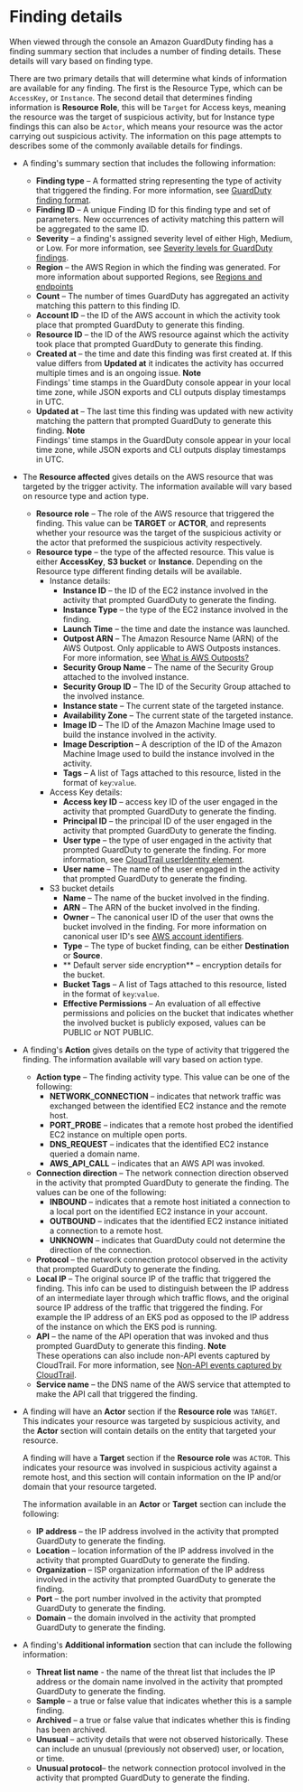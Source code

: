 # Finding details<a name="guardduty_findings-summary"></a>

When viewed through the console an Amazon GuardDuty finding has a finding summary section that includes a number of finding details\. These details will vary based on finding type\.

There are two primary details that will determine what kinds of information are available for any finding\. The first is the Resource Type, which can be `AccessKey`, or `Instance`\. The second detail that determines finding information is **Resource Role**, this will be `Target` for Access keys, meaning the resource was the target of suspicious activity, but for Instance type findings this can also be `Actor`, which means your resource was the actor carrying out suspicious activity\. The information on this page attempts to describes some of the commonly available details for findings\. 
+ A finding's summary section that includes the following information: 
  + **Finding type** – A formatted string representing the type of activity that triggered the finding\. For more information, see [GuardDuty finding format](guardduty_finding-format.md)\.
  + **Finding ID** – A unique Finding ID for this finding type and set of parameters\. New occurrences of activity matching this pattern will be aggregated to the same ID\.
  + **Severity** – a finding's assigned severity level of either High, Medium, or Low\. For more information, see [Severity levels for GuardDuty findings](guardduty_findings.md#guardduty_findings-severity)\.
  + **Region** – the AWS Region in which the finding was generated\. For more information about supported Regions, see [Regions and endpoints](guardduty_regions.md)
  + **Count** – The number of times GuardDuty has aggregated an activity matching this pattern to this finding ID\.
  + **Account ID** – the ID of the AWS account in which the activity took place that prompted GuardDuty to generate this finding\.
  + **Resource ID** – the ID of the AWS resource against which the activity took place that prompted GuardDuty to generate this finding\.
  + **Created at** – the time and date this finding was first created at\. If this value differs from **Updated at** it indicates the activity has occurred multiple times and is an ongoing issue\.
**Note**  
Findings' time stamps in the GuardDuty console appear in your local time zone, while JSON exports and CLI outputs display timestamps in UTC\.
  + **Updated at** – The last time this finding was updated with new activity matching the pattern that prompted GuardDuty to generate this finding\.
**Note**  
Findings' time stamps in the GuardDuty console appear in your local time zone, while JSON exports and CLI outputs display timestamps in UTC\.
+ The **Resource affected** gives details on the AWS resource that was targeted by the trigger activity\. The information available will vary based on resource type and action type\.
  + **Resource role** – The role of the AWS resource that triggered the finding\. This value can be **TARGET** or **ACTOR**, and represents whether your resource was the target of the suspicious activity or the actor that preformed the suspicious activity respectively\.
  + **Resource type** – the type of the affected resource\. This value is either **AccessKey**, **S3 bucket** or **Instance**\. Depending on the Resource type different finding details will be available\. 
    + Instance details:
      + **Instance ID** – the ID of the EC2 instance involved in the activity that prompted GuardDuty to generate the finding\. 
      + **Instance Type** – the type of the EC2 instance involved in the finding\. 
      + **Launch Time** – the time and date the instance was launched\. 
      + **Outpost ARN** – The Amazon Resource Name \(ARN\) of the AWS Outpost\. Only applicable to AWS Outposts instances\. For more information, see [What is AWS Outposts?](https://docs.aws.amazon.com/outposts/latest/userguide/what-is-outposts.html)
      + **Security Group Name** – The name of the Security Group attached to the involved instance\.
      + **Security Group ID** – The ID of the Security Group attached to the involved instance\.
      + **Instance state** – The current state of the targeted instance\.
      + **Availability Zone** – The current state of the targeted instance\.
      + **Image ID** – The ID of the Amazon Machine Image used to build the instance involved in the activity\.
      + **Image Description** – A description of the ID of the Amazon Machine Image used to build the instance involved in the activity\.
      + **Tags** – A list of Tags attached to this resource, listed in the format of `key`:`value`\.
    + Access Key details:
      + **Access key ID** – access key ID of the user engaged in the activity that prompted GuardDuty to generate the finding\. 
      + **Principal ID** – the principal ID of the user engaged in the activity that prompted GuardDuty to generate the finding\. 
      + **User type** – the type of user engaged in the activity that prompted GuardDuty to generate the finding\. For more information, see [CloudTrail userIdentity element](https://docs.aws.amazon.com/awscloudtrail/latest/userguide/cloudtrail-event-reference-user-identity.html#cloudtrail-event-reference-user-identity-fields)\.
      + **User name** – The name of the user engaged in the activity that prompted GuardDuty to generate the finding\.
    + S3 bucket details
      + **Name** – The name of the bucket involved in the finding\.
      + **ARN** – The ARN of the bucket involved in the finding\.
      + **Owner** – The canonical user ID of the user that owns the bucket involved in the finding\. For more information on canonical user ID's see [AWS account identifiers](https://docs.aws.amazon.com/general/latest/gr/acct-identifiers.html)\.
      + **Type** – The type of bucket finding, can be either **Destination** or **Source**\.
      + ** Default server side encryption** – encryption details for the bucket\.
      + **Bucket Tags** – A list of Tags attached to this resource, listed in the format of `key`:`value`\.
      + **Effective Permissions** – An evaluation of all effective permissions and policies on the bucket that indicates whether the involved bucket is publicly exposed, values can be PUBLIC or NOT PUBLIC\.
+ A finding's **Action** gives details on the type of activity that triggered the finding\. The information available will vary based on action type\.
  + **Action type** – The finding activity type\. This value can be one of the following: 
    + **NETWORK\_CONNECTION** – indicates that network traffic was exchanged between the identified EC2 instance and the remote host\.
    + **PORT\_PROBE** – indicates that a remote host probed the identified EC2 instance on multiple open ports\.
    + **DNS\_REQUEST** – indicates that the identified EC2 instance queried a domain name\.
    + **AWS\_API\_CALL** – indicates that an AWS API was invoked\.
  + **Connection direction** – The network connection direction observed in the activity that prompted GuardDuty to generate the finding\. The values can be one of the following:
    + **INBOUND** – indicates that a remote host initiated a connection to a local port on the identified EC2 instance in your account\.
    + **OUTBOUND** – indicates that the identified EC2 instance initiated a connection to a remote host\.
    + **UNKNOWN** – indicates that GuardDuty could not determine the direction of the connection\.
  + **Protocol** – the network connection protocol observed in the activity that prompted GuardDuty to generate the finding\. 
  + **Local IP** – The original source IP of the traffic that triggered the finding\. This info can be used to distinguish between the IP address of an intermediate layer through which traffic flows, and the original source IP address of the traffic that triggered the finding\. For example the IP address of an EKS pod as opposed to the IP address of the instance on which the EKS pod is running\. 
  + **API** – the name of the API operation that was invoked and thus prompted GuardDuty to generate this finding\. 
**Note**  
These operations can also include non\-API events captured by CloudTrail\. For more information, see [Non\-API events captured by CloudTrail](https://docs.aws.amazon.com/awscloudtrail/latest/userguide/cloudtrail-non-api-events.html)\.
  + **Service name** – the DNS name of the AWS service that attempted to make the API call that triggered the finding\. 
+ A finding will have an **Actor** section if the **Resource role** was `TARGET`\. This indicates your resource was targeted by suspicious activity, and the **Actor** section will contain details on the entity that targeted your resource\.

  A finding will have a **Target** section if the **Resource role** was `ACTOR`\. This indicates your resource was involved in suspicious activity against a remote host, and this section will contain information on the IP and/or domain that your resource targeted\.

  The information available in an **Actor** or **Target** section can include the following:
  + **IP address** – the IP address involved in the activity that prompted GuardDuty to generate the finding\.
  + **Location** – location information of the IP address involved in the activity that prompted GuardDuty to generate the finding\.
  + **Organization** – ISP organization information of the IP address involved in the activity that prompted GuardDuty to generate the finding\. 
  + **Port** – the port number involved in the activity that prompted GuardDuty to generate the finding\.
  + **Domain** – the domain involved in the activity that prompted GuardDuty to generate the finding\.
+ A finding's **Additional information** section that can include the following information:
  + **Threat list name** \- the name of the threat list that includes the IP address or the domain name involved in the activity that prompted GuardDuty to generate the finding\. 
  + **Sample** – a true or false value that indicates whether this is a sample finding\.
  + **Archived** – a true or false value that indicates whether this is finding has been archived\.
  + **Unusual** – activity details that were not observed historically\. These can include an unusual \(previously not observed\) user, or location, or time\. 
  + **Unusual protocol**– the network connection protocol involved in the activity that prompted GuardDuty to generate the finding\.
